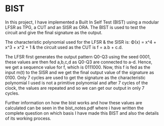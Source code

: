 # BIST
In this project, I have implemented a Built In Self Test (BIST) using a modular LFSR as TPG, a CUT and an SISR as ORA. The BIST is used to test the circuit and give the final signature as the output.

The characteristic polynomial used for the LFSR & the SISR is: Φ(x) = x^4 + x^3 + x^2 + 1 & the circuit used as the CUT is f = a.b + c.d.

The LFSR first generates the output pattern Q0-Q3 using the seed 0001, these values are then fed a,b,c,d as Q0-Q3 are connected to a-d. Hence, we get a sequence value for f, which is 0111000. Now, this f is fed as the input m(t) to the SISR and we get the final output value of the signature as 0100. Only 7 cycles are used to get the signature as the characteristic polynomial I used is not a primitive polynomial and after 7 cycles of the clock, the values are repeated and so we can get our output in only 7 cycles.

Further information on how the bist works and how these values are calculated can be seen in the bist_notes.pdf where i have written the complete question on which basis I have made this BIST and also the details of its working process.
